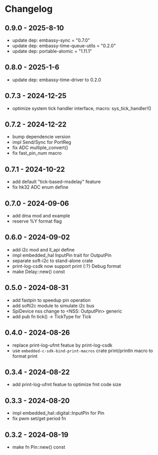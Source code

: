 # Changelog

## 0.9.0 - 2025-8-10

 - update dep: embassy-sync = "0.7.0"
 - update dep: embassy-time-queue-utils = "0.2.0"
 - update dep: portable-atomic = "1.11.1"

## 0.8.0 - 2025-1-6

 - update dep: embassy-time-driver to 0.2.0

## 0.7.3 - 2024-12-25

 - optimize system tick handler interface, macro: sys_tick_handler!()

## 0.7.2 - 2024-12-22

 - bump dependencie version
 - impl Send/Sync for PortReg
 - fix ADC multiple_convert()
 - fix fast_pin_num macro

## 0.7.1 - 2024-10-22

 - add default "tick-based-msdelay" feature
 - fix hk32 ADC enum define

## 0.7.0 - 2024-09-06

 - add dma mod and example
 - reserve %Y format flag

## 0.6.0 - 2024-09-02

 - add i2c mod and ll_api define
 - impl embedded_hal InputPin trait for OutputPin
 - separate soft-i2c to stand-alone crate
 - print-log-csdk now support print {:?} Debug format
 - make Delay::new() const

## 0.5.0 - 2024-08-31

- add fastpin to speedup pin operation
- add softi2c module to simulate i2c bus
- SpiDevice nss change to <NSS: OutputPin> generic
- add pub fn tick() -> TickType for Tick

## 0.4.0 - 2024-08-26

- replace print-log-ufmt featue by print-log-csdk
- use `embedded-c-sdk-bind-print-macros` crate print/println macro to format print

## 0.3.4 - 2024-08-22

- add print-log-ufmt featue to optimize fmt code size

## 0.3.3 - 2024-08-20

- impl embedded_hal::digital::InputPin for Pin<Alternate>
- fix pwm set/get period fn

## 0.3.2 - 2024-08-19

- make fn Pin::new() const
